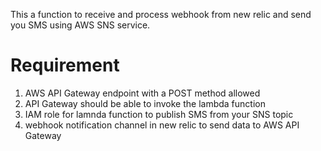 This a function to receive and process webhook from new relic and send you SMS using AWS SNS service.


# Requirement
1. AWS API Gateway endpoint with a POST method allowed
2. API Gateway should be able to invoke the lambda function
3. IAM role for lamnda function to publish SMS from your SNS topic
4. webhook notification channel in new relic to send data to AWS API Gateway

